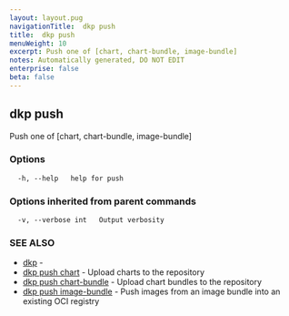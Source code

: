 ```yaml
---
layout: layout.pug
navigationTitle:  dkp push
title:  dkp push
menuWeight: 10
excerpt: Push one of [chart, chart-bundle, image-bundle]
notes: Automatically generated, DO NOT EDIT
enterprise: false
beta: false
---
```

<!-- vale off -->
<!-- markdownlint-disable -->

## dkp push

Push one of [chart, chart-bundle, image-bundle]

### Options

```
  -h, --help   help for push
```

### Options inherited from parent commands

```
  -v, --verbose int   Output verbosity
```

### SEE ALSO

* [dkp](/dkp/kommander/2.3/cli/dkp/)	 - 
* [dkp push chart](/dkp/kommander/2.3/cli/dkp/push/chart/)	 - Upload charts to the repository
* [dkp push chart-bundle](/dkp/kommander/2.3/cli/dkp/push/chart-bundle/)	 - Upload chart bundles to the repository
* [dkp push image-bundle](/dkp/kommander/2.3/cli/dkp/push/image-bundle/)	 - Push images from an image bundle into an existing OCI registry

